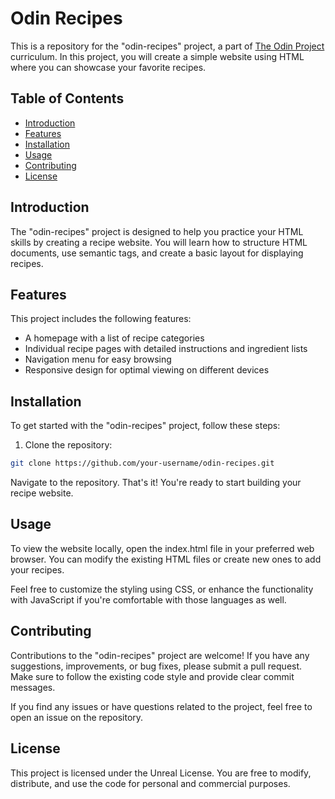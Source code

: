 # Odin Recipes

This is a repository for the "odin-recipes" project, a part of [The Odin Project](https://www.theodinproject.com) curriculum. In this project, you will create a simple website using HTML where you can showcase your favorite recipes.

## Table of Contents

- [Introduction](#introduction)
- [Features](#features)
- [Installation](#installation)
- [Usage](#usage)
- [Contributing](#contributing)
- [License](#license)

## Introduction

The "odin-recipes" project is designed to help you practice your HTML skills by creating a recipe website. You will learn how to structure HTML documents, use semantic tags, and create a basic layout for displaying recipes.

## Features

This project includes the following features:

- A homepage with a list of recipe categories
- Individual recipe pages with detailed instructions and ingredient lists
- Navigation menu for easy browsing
- Responsive design for optimal viewing on different devices

## Installation

To get started with the "odin-recipes" project, follow these steps:

1. Clone the repository:

```bash
git clone https://github.com/your-username/odin-recipes.git
```
Navigate to the repository.
That's it! You're ready to start building your recipe website.

## Usage
To view the website locally, open the index.html file in your preferred web browser. You can modify the existing HTML files or create new ones to add your recipes.

Feel free to customize the styling using CSS, or enhance the functionality with JavaScript if you're comfortable with those languages as well.

## Contributing
Contributions to the "odin-recipes" project are welcome! If you have any suggestions, improvements, or bug fixes, please submit a pull request. Make sure to follow the existing code style and provide clear commit messages.

If you find any issues or have questions related to the project, feel free to open an issue on the repository.

## License
This project is licensed under the Unreal License. You are free to modify, distribute, and use the code for personal and commercial purposes.
